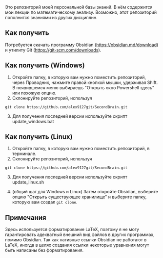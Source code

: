 Это репозиторий моей персональной базы знаний. В нём содержится мои лекции по математическому анализу. Возможно, этот репозиторий пополнится знаниями из других дисциплин.
## Как получить
Потребуется скачать программу Obsidian (https://obsidian.md/download) и утилиту Git (https://git-scm.com/downloads).
## Как получить (Windows)
1. Откройте папку, в которую вам нужно поместить репозиторий, через Проводник, нажмите правой кнопкой мышки, удерживая Shift. В появившемся меню выбираешь "Открыть окно Powershell здесь" или похожую опцию.
2. Склонируйте репозиторий, используя
```
git clone https://github.com/alex9127git/SecondBrain.git
```
3. Для получения последней версии используйте скрипт update_windows.bat
## Как получить (Linux)
1. Откройте папку, в которую вам нужно поместить репозиторий, в терминале.
2. Склонируйте репозиторий, используя
```
git clone https://github.com/alex9127git/SecondBrain.git
```
3. Для получения последней версии используйте скрипт update_linux.sh

4. (общий шаг для Windows и Linux) Затем откройте Obsidian, выберите опцию "Открыть существующее хранилище" и выберите папку, которую вам создал `git clone`.
## Примечания
Здесь используется форматирование LaTeX, поэтому я не могу гарантировать адекватный внешний вид файлов в других программах, помимо Obsidian. Так как нативные ссылки Obsidian не работают в LaTeX, иногда в целях создания ссылки некоторые уравнения могут быть написаны без форматирования.